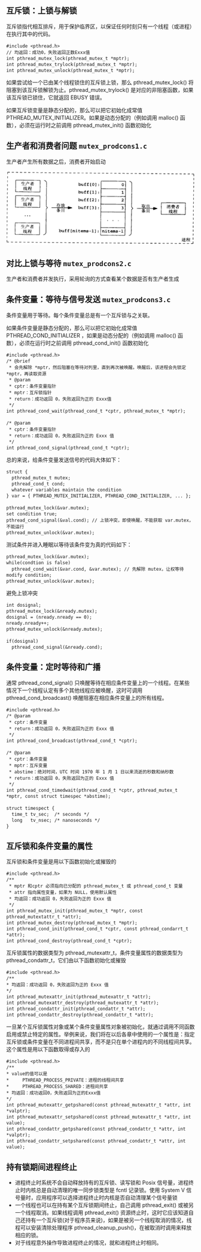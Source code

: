 ## 互斥锁：上锁与解锁
互斥锁指代相互排斥，用于保护临界区，以保证任何时刻只有一个线程（或进程）在执行其中的代码。
```
#include <pthread.h>
// 均返回：成功0，失败返回正数Exxx值
int pthread_mutex_lock(pthread_mutex_t *mptr);
int pthread_mutex_trylock(pthread_mutex_t *mptr);
int pthread_mutex_unlock(pthread_mutex_t *mptr);
```
如果尝试给一个已由某个线程锁住的互斥锁上锁，那么 pthread_mutex_lock() 将阻塞到该互斥锁解锁为止。pthread_mutex_trylock() 是对应的非阻塞函数，如果该互斥锁已锁住，它就返回 EBUSY 错误。

如果互斥锁变量是静态分配的，那么可以把它初始化成常值 PTHREAD_MUTEX_INITIALIZER。如果是动态分配的（例如调用 malloc() 函数），必须在运行时之前调用 pthread_mutex_init() 函数初始化

## 生产者和消费者问题 `mutex_prodcons1.c`
生产者产生所有数据之后，消费者开始启动

<img src='./imgs/producer-and-comsumer.png'>

## 对比上锁与等待 `mutex_prodcons2.c`
生产者和消费者并发执行，采用轮询的方式查看某个数据是否有生产者生成

## 条件变量：等待与信号发送 `mutex_prodcons3.c`
条件变量用于等待。每个条件变量总是有一个互斥锁与之关联。

如果条件变量是静态分配的，那么可以把它初始化成常值 PTHREAD_COND_INITIALIZER ，如果是动态分配的（例如调用 malloc() 函数），必须在运行时之前调用 pthread_cond_init() 函数初始化
```
#include <pthread.h>
/* @brief
 * 会先解除 *mptr，然后阻塞在等待对列里，直到再次被唤醒。唤醒后，该进程会先锁定 *mptr，再读取资源
 * @param
 * cptr：条件变量指针
 * mptr：互斥锁指针
 * return：成功返回 0，失败返回为正的 Exxx值
 */
int pthread_cond_wait(pthread_cond_t *cptr, pthread_mutex_t *mptr);

/* @param
 * cptr：条件变量指针
 * return：成功返回 0，失败返回为正的 Exxx 值
 */
int pthread_cond_signal(pthread_cond_t *cptr);
```
总的来说，给条件变量发送信号的代码大体如下：
```
struct {
  pthread_mutex_t mutex;
  pthread_cond_t cond;
  whatever variables maintain the condition
} var = { PTHREAD_MUTEX_INITIALIZER, PTHREAD_COND_INITIALIZER, ... };

pthread_mutex_lock(&var.mutex);
set condition true;
pthread_cond_signal(&val.cond); // 上锁冲突，即使唤醒，不能获取 var.mutex，不能运行
pthread_mutex_unlock(&var.mutex);
```
测试条件并进入睡眠以等待该条件变为真的代码如下：
```
pthread_mutex_lock(&var.mutex);
while(condtion is false)
  pthread_cond_wait(&var.cond, &var.mutex); // 先解除 mutex，让权等待
modify condition;
pthread_mutex_unlock(&var.mutex);
```
避免上锁冲突
```
int dosignal;
pthread_mutex_lock(&nready.mutex);
dosignal = (nready.nready == 0);
nready.nready++;
pthread_mutex_unlock(&nready.mutex);

if(dosignal)
  pthread_cond_signal(&nready.cond);
```

## 条件变量：定时等待和广播
通常 pthread_cond_signal() 只唤醒等待在相应条件变量上的一个线程。在某些情况下一个线程认定有多个其他线程应被唤醒，这时可调用 pthread_cond_broadcast() 唤醒阻塞在相应条件变量上的所有线程。
```
#include <pthread.h>
/* @param
 * cptr：条件变量
 * return：成功返回 0，失败返回为正的 Exxx 值
 */
int pthread_cond_broadcast(pthread_cond_t *cptr);

/* @param
 * cptr：条件变量
 * mptr：互斥变量
 * abstime：绝对时间，UTC 时间 1970 年 1 月 1 日以来流逝的秒数和纳秒数
 * return：成功返回 0，失败返回为正的 Exxx 值
 */
int pthread_cond_timedwait(pthread_cond_t *cptr, pthread_mutex_t *mptr, const struct timespec *abstime);

struct timespect {
  time_t tv_sec;  /* seconds */
  long   tv_nsec; /* nanoseconds */
}
```

## 互斥锁和条件变量的属性
互斥锁和条件变量是用以下函数初始化或摧毁的
```
#include <pthread.h>
/** 
 * mptr 和cptr 必须指向已分配的 pthread_mutex_t 或 pthread_cond_t 变量
 * attr 指向属性变量，如果为 NULL，使用默认属性
 * 均返回：成功返回 0，失败返回为正的 Exxx 值
 */
int pthread_mutex_init(pthread_mutex_t *mptr, const pthread_mutextattr_t *attr);
int pthread_mutex_destroy(pthread_mutex_t *mptr);
int pthread_cond_init(pthread_cond_t *cptr, const pthread_condarrt_t *attr);
int pthread_cond_destroy(pthread_cond_t *cptr);
```
互斥锁属性的数据类型为 pthread_mutexattr_t，条件变量属性的数据类型为 pthread_condattr_t，它们由以下函数初始化或摧毁
```
#include <pthread.h>
/**
* 均返回：成功返回 0，失败返回为正的 Exxx 值
*/
int pthread_mutexattr_init(pthread_mutexattr_t *attr);
int pthread_mutexattr_destroy(pthread_mutexattr_t *attr);
int pthread_condattr_init(pthread_condattr_t *attr);
int pthread_condattr_destroy(pthread_condattr_t *attr);
```
一旦某个互斥锁属性对象或某个条件变量属性对象被初始化，就通过调用不同函数启用或禁止特定的属性。举例来说，我们将在以后各章中使用的一个属性是：指定互斥锁或条件变量在不同进程间共享，而不是只在单个进程内的不同线程间共享。这个属性是用以下函数取得或存入的
```
#include <pthread.h>
/**
* value的值可以是
*     PTHREAD_PROCESS_PRIVATE：进程的线程间共享
*     PTHREAD_PROCESS_SHARED：进程间共享
* 均返回：成功返回0，失败返回为正的Exxx值
*/
int pthread_mutexattr_getpshared(const pthread_mutexattr_t *attr, int *valptr);
int pthread_mutexattr_setpshared(const pthread_mutexattr_t *attr, int value);
int pthread_condattr_getpshared(const pthread_condattr_t *attr, int *valptr);
int pthread_condattr_setpshared(const pthread_condattr_t *attr, int value);
```

## 持有锁期间进程终止
- 进程终止时系统不会自动释放持有的互斥锁、读写锁和 Posix 信号量，进程终止时内核总是自动清理的唯一同步锁类型是 fcntl 记录锁。使用 System V 信号量时，应用程序可以选择进程终止时内核是否自动清理某个信号量锁
- 一个线程也可以在持有某个互斥锁期间终止，自己调用 pthread_exit() 或被另一个线程取消。如果线程调用 pthread_exit() 资源终止时，这时它应该知道自己还持有一个互斥锁(对于程序员来说)，如果是被另一个线程取消的情况，线程可以安装清除处理程序 pthread_cleanup_push()，在被取消时调用来释放相应的锁。
- 对于线程意外操作导致进程终止的情况，就和进程终止时相同。

